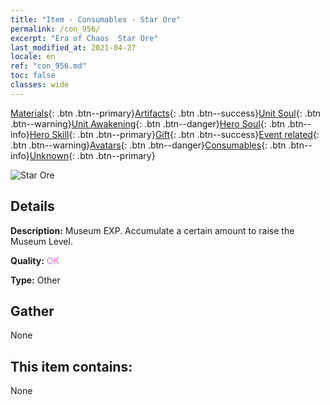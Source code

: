```yaml
---
title: "Item - Consumables - Star Ore"
permalink: /con_956/
excerpt: "Era of Chaos  Star Ore"
last_modified_at: 2021-04-27
locale: en
ref: "con_956.md"
toc: false
classes: wide
---
```

 [Materials](/Items/){: .btn .btn--primary}[Artifacts](/Items/Artifacts/){: .btn .btn--success}[Unit Soul](/Items/UnitSoul/){: .btn .btn--warning}[Unit Awakening](/Items/UnitAwakening/){: .btn .btn--danger}[Hero Soul](/Items/HeroSoul/){: .btn .btn--info}[Hero Skill](/Items/HeroSkill/){: .btn .btn--primary}[Gift](/Items/Gift/){: .btn .btn--success}[Event related](/Items/Events/){: .btn .btn--warning}[Avatars](/Items/Avatars/){: .btn .btn--danger}[Consumables](/Items/Consumables/){: .btn .btn--info}[Unknown](/Items/Unknown/){: .btn .btn--primary}

 ![Star Ore](/images/t/i_40051.png)

## Details
 **Description:** Museum EXP. Accumulate a certain amount to raise the Museum Level.

 **Quality:** <span style="color: #DA70D6">OK</span>

 **Type:** Other

## Gather

  None

## This item contains:

  None

